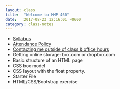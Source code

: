```yaml
---
layout: class
title:  "Welcome to MMP 460"
date:   2017-08-23 12:16:01 -0600
category: class-notes
---
```

- [Syllabus](http://revitalk.com/mmp460/syllabus)
- [Attendance Policy](http://revitalk.com/mmp460/syllabus#COLLEGE-ATTENDANCE-POLICY)
- [Contacting me outside of class & office hours](http://revitalk.com/mmp460/contact)
- Getting online storage: box.com or dropbox.com
- Basic structure of an HTML page
- CSS box model
- CSS layout with the float property.
- Starter File
- HTML/CSS/Bootstrap exercise 
